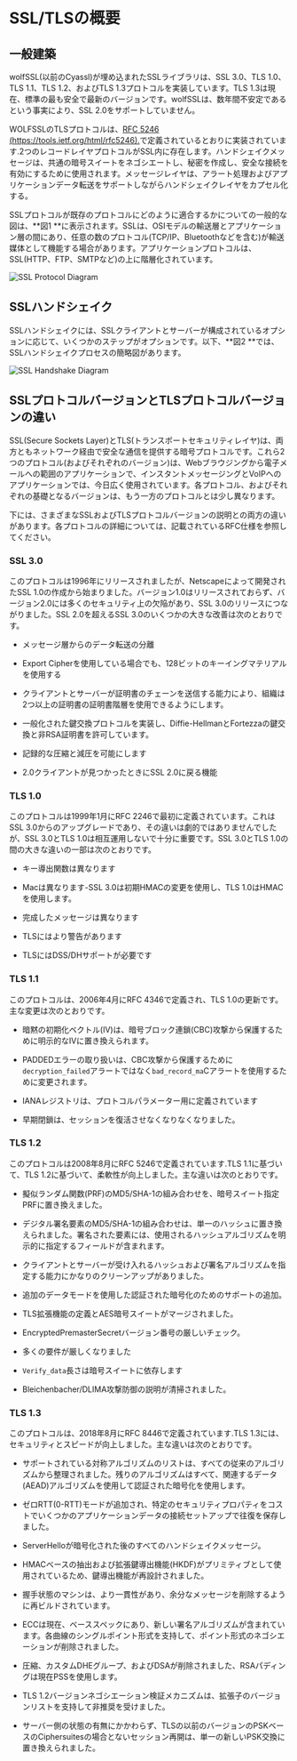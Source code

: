 

# SSL/TLSの概要




## 一般建築



wolfSSL(以前のCyassl)が埋め込まれたSSLライブラリは、SSL 3.0、TLS 1.0、TLS 1.1、TLS 1.2、およびTLS 1.3プロトコルを実装しています。TLS 1.3は現在、標準の最も安全で最新のバージョンです。wolfSSLは、数年間不安定であるという事実により、SSL 2.0をサポートしていません。


WOLFSSLのTLSプロトコルは、[RFC 5246 (https://tools.ietf.org/html/rfc5246).](https://tools.ietf.org/html/rfc5246)で定義されているとおりに実装されています.2つのレコードレイヤプロトコルがSSL内に存在します。ハンドシェイクメッセージは、共通の暗号スイートをネゴシエートし、秘密を作成し、安全な接続を有効にするために使用されます。メッセージレイヤは、アラート処理およびアプリケーションデータ転送をサポートしながらハンドシェイクレイヤをカプセル化する。


SSLプロトコルが既存のプロトコルにどのように適合するかについての一般的な図は、**図1 **に表示されます。SSLは、OSIモデルの輸送層とアプリケーション層の間にあり、任意の数のプロトコル(TCP/IP、Bluetoothなどを含む)が輸送媒体として機能する場合があります。アプリケーションプロトコルは、SSL(HTTP、FTP、SMTPなど)の上に階層化されています。

![SSL Protocol Diagram](sslprotocol.png "SSL Protocol Diagram")




## SSLハンドシェイク



SSLハンドシェイクには、SSLクライアントとサーバーが構成されているオプションに応じて、いくつかのステップがオプションです。以下、**図2 **では、SSLハンドシェイクプロセスの簡略図があります。

![SSL Handshake Diagram](sslhandshake.png "SSL Handshake Diagram")




## SSLプロトコルバージョンとTLSプロトコルバージョンの違い



SSL(Secure Sockets Layer)とTLS(トランスポートセキュリティレイヤ)は、両方ともネットワーク経由で安全な通信を提供する暗号プロトコルです。これら2つのプロトコル(およびそれぞれのバージョン)は、Webブラウジングから電子メールへの範囲のアプリケーションで、インスタントメッセージングとVoIPへのアプリケーションでは、今日広く使用されています。各プロトコル、およびそれぞれの基礎となるバージョンは、もう一方のプロトコルとは少し異なります。


下には、さまざまなSSLおよびTLSプロトコルバージョンの説明との両方の違いがあります。各プロトコルの詳細については、記載されているRFC仕様を参照してください。



### SSL 3.0




このプロトコルは1996年にリリースされましたが、Netscapeによって開発されたSSL 1.0の作成から始まりました。バージョン1.0はリリースされておらず、バージョン2.0には多くのセキュリティ上の欠陥があり、SSL 3.0のリリースにつながりました。SSL 2.0を超えるSSL 3.0のいくつかの大きな改善は次のとおりです。



* メッセージ層からのデータ転送の分離


* Export Cipherを使用している場合でも、128ビットのキーイングマテリアルを使用する


* クライアントとサーバーが証明書のチェーンを送信する能力により、組織は2つ以上の証明書の証明書階層を使用できるようにします。


* 一般化された鍵交換プロトコルを実装し、Diffie-HellmanとFortezzaの鍵交換と非RSA証明書を許可しています。


* 記録的な圧縮と減圧を可能にします


* 2.0クライアントが見つかったときにSSL 2.0に戻る機能




### TLS 1.0




このプロトコルは1999年1月にRFC 2246で最初に定義されています。これはSSL 3.0からのアップグレードであり、その違いは劇的ではありませんでしたが、SSL 3.0とTLS 1.0は相互運用しないで十分に重要です。SSL 3.0とTLS 1.0の間の大きな違いの一部は次のとおりです。



* キー導出関数は異なります


* Macは異なります-SSL 3.0は初期HMACの変更を使用し、TLS 1.0はHMACを使用します。


* 完成したメッセージは異なります


* TLSにはより警告があります


* TLSにはDSS/DHサポートが必要です




### TLS 1.1




このプロトコルは、2006年4月にRFC 4346で定義され、TLS 1.0の更新です。主な変更は次のとおりです。



* 暗黙の初期化ベクトル(IV)は、暗号ブロック連鎖(CBC)攻撃から保護するために明示的なIVに置き換えられます。


* PADDEDエラーの取り扱いは、CBC攻撃から保護するために`decryption_failed`アラートではなく`bad_record_ma`Cアラートを使用するために変更されます。


* IANAレジストリは、プロトコルパラメーター用に定義されています


* 早期閉鎖は、セッションを復活させなくなりなくなりました。




### TLS 1.2




このプロトコルは2008年8月にRFC 5246で定義されています.TLS 1.1に基づいて、TLS 1.2に基づいて、柔軟性が向上しました。主な違いは次のとおりです。



* 擬似ランダム関数(PRF)のMD5/SHA-1の組み合わせを、暗号スイート指定PRFに置き換えました。


* デジタル署名要素のMD5/SHA-1の組み合わせは、単一のハッシュに置き換えられました。署名された要素には、使用されるハッシュアルゴリズムを明示的に指定するフィールドが含まれます。


* クライアントとサーバーが受け入れるハッシュおよび署名アルゴリズムを指定する能力にかなりのクリーンアップがありました。


* 追加のデータモードを使用した認証された暗号化のためのサポートの追加。


* TLS拡張機能の定義とAES暗号スイートがマージされました。


* EncryptedPremasterSecretバージョン番号の厳しいチェック。


* 多くの要件が厳しくなりました


* `Verify_data`長さは暗号スイートに依存します


* Bleichenbacher/DLIMA攻撃防御の説明が清掃されました。




### TLS 1.3




このプロトコルは、2018年8月にRFC 8446で定義されています.TLS 1.3には、セキュリティとスピードが向上しました。主な違いは次のとおりです。



* サポートされている対称アルゴリズムのリストは、すべての従来のアルゴリズムから整理されました。残りのアルゴリズムはすべて、関連するデータ(AEAD)アルゴリズムを使用して認証された暗号化を使用します。


* ゼロRTT(0-RTT)モードが追加され、特定のセキュリティプロパティをコストでいくつかのアプリケーションデータの接続セットアップで往復を保存しました。


* ServerHelloが暗号化された後のすべてのハンドシェイクメッセージ。


* HMACベースの抽出および拡張鍵導出機能(HKDF)がプリミティブとして使用されているため、鍵導出機能が再設計されました。


* 握手状態のマシンは、より一貫性があり、余分なメッセージを削除するように再ビルドされています。


* ECCは現在、ベーススペックにあり、新しい署名アルゴリズムが含まれています。各曲線のシングルポイント形式を支持して、ポイント形式のネゴシエーションが削除されました。


* 圧縮、カスタムDHEグループ、およびDSAが削除されました、RSAパディングは現在PSSを使用します。


* TLS 1.2バージョンネゴシエーション検証メカニズムは、拡張子のバージョンリストを支持して非推奨を受けました。


* サーバー側の状態の有無にかかわらず、TLSの以前のバージョンのPSKベースのCiphersuitesの場合とないセッション再開は、単一の新しいPSK交換に置き換えられました。
